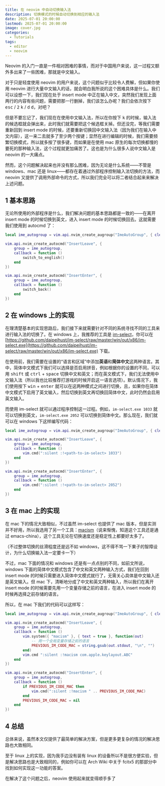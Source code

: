 ```yaml
---
title: 在 neovim 中自动切换输入法
description: 切换模式的时候自动切换到相应的输入法
date: 2025-07-01 20:00:00
lastmod: 2025-07-01 20:00:00
image: cover.jpg
categories:
  - Tutorials
tags:
  - editor
  - neovim
---
```


Neovim 的入门一直是一件相对困难的事情，而对于中国用户来说，这一过程又额外多出来了一些困难，那就是中文输入。

对于只是轻度使用 neovim 的用户来说，这个问题似乎比较令人费解，但如果你使用 neovim 进行大量中文输入的话，就会明白我所说的这个困难具体是什么。我们可以设想一下，我们现在处于 insert mode 中正在输入中文，突然我们发现上面两行的内容有些问题，需要把那一行删掉，我们该怎么办呢？我们会依次按下 <kbd>esc</kbd> / <kbd>2</kbd> <kbd>k</kbd> / <kbd>d</kbd> <kbd>d</kbd>，对吧？

但是不要忘记了，我们现在在使用中文输入法，所以在你按下 <kbd>k</kbd> 的时候，输入法的候选框就会弹出来，此时我们就需要把这个候选框关掉。但还没完，等我们需要重新回到 insert mode 的时候，还要重新切换回中文输入法（因为我们在输入中文内容），这一来二去就多了至少两个按键；显然在进行编辑的时候，我们需要频繁切换模式，所以就多按了很多键，而如果是在使用 mac 原生的每次切换都慢的要死的那种输入法，这个过程就更加痛苦了。这也是为什么很多人说中文输入是 neovim 的一大痛点。

然而，这个问题解决起来也并没有那么困难，因为无论是什么系统——不管是 windows、mac 还是 linux——都存在着通过外部程序控制输入法切换的方法，而 neovim 又提供了调用外部命令的方式，所以我们完全可以将二者结合起来来解决上述问题。

## 1 基本思路

无论所使用的外部程序是什么，我们解决问题的基本思路都是一致的——在离开 insert mode 的时候切换到英文，进入 insert mode 的时候切换回去。这就需要我们使用到 autocmd 了：

```lua
local ime_autogroup = vim.api.nvim_create_augroup("ImeAutoGroup", { clear = true })

vim.api.nvim_create_autocmd("InsertLeave", {
    group = ime_autogroup,
    callback = function ()
        switch_to_english()
    end
})

vim.api.nvim_create_autocmd("InsertEnter", {
    group = ime_autogroup,
    callback = function ()
        switch_back()
    end
})
```

## 2 在 windows 上的实现

在理清楚基本的实现思路后，我们接下来就需要针对不同的系统寻找不同的工具来进行输入法的切换了。在 windows 上，我推荐的工具是 [im-select](https://github.com/daipeihust/im-select)，你可以在 [https://github.com/daipeihust/im-select/raw/master/win/out/x86/im-select.exe](https://github.com/daipeihust/im-select/raw/master/win/out/x86/im-select.exe) 下载。

在使用前，我们需要在设置的“语言和区域”中添加**英语**和**简体中文**这两种语言。其中，简体中文模式下我们可以选择是否启用拼音，例如根据你的设置的不同，可以用 <kbd>shift</kbd> 或 <kbd>ctrl</kbd> + <kbd>space</kbd> 切换中文和英文；而在英文模式下，我们无法使用中文输入法（所以我也比较推荐打游戏的时候开启这一语言选项）。默认情况下，我们使用按下 <kbd>win</kbd> + <kbd>enter</kbd> 就可以在这两种模式之间进行切换，且，如果你在简体中文模式下启用了英文输入，然后切换到英文再切换回简体中文，此时仍然会启用英文输入。

而使用 im-select 就可以通过程序控制这一过程。例如，`im-select.exe 1033` 就可以切换到英文，`im-select.exe 2052` 可以切换到简体中文。那么现在，我们就可以在 windows 下这样编写代码：

```lua
local ime_autogroup = vim.api.nvim_create_augroup("ImeAutoGroup", { clear = true })

vim.api.nvim_create_autocmd("InsertLeave", {
    group = ime_autogroup,
    callback = function ()
        vim.cmd(":silent :!<path-to-im-select> 1033")
    end
})

vim.api.nvim_create_autocmd("InsertEnter", {
    group = ime_autogroup,
    callback = function ()
        vim.cmd(":silent :!<path-to-im-select> 2052")
    end
})
```

## 3 在 mac 上的实现

在 mac 下的情况大致相似，不过虽然 im-select 也提供了 mac 版本，但是实测并不好用，所以我选用了另一个工具：[macism](https://github.com/laishulu/macism)（说来惭愧，知道这个工具还是通过 emacs-china），这个工具无论在切换速度还是稳定性上都要好太多了。

（不过整体切换的丝滑程度还是远不如 windows，这不得不骂一下果子的智障设计，为什么切换输入法一定要卡一下）

不过，mac 下面的情况和 windows 还是有一点点别的不同，如前文所说，windows 下面的简体中文模式包含了中文和英文两种输入方式，我们在回到 insert mode 的时候只需要进入简体中文模式就行了，无需关心具体是中文输入还是英文输入。但 mac 下，清晰地分成了中文和英文两种输入，所以我们在离开 insert mode 的时候需要先用一个变量存储之前的语言，在进入 insert mode 的时候再选择之前存储的语言。

所以，在 mac 下我们的代码可以这样写：

```lua
local ime_autogroup = vim.api.nvim_create_augroup("ImeAutoGroup", { clear = true })

vim.api.nvim_create_autocmd("InsertLeave", {
    group = ime_autogroup,
    callback = function ()
        vim.system({ "macism" }, { text = true }, function(out)
            -- 用一个全局变量存储之前的语言
            PREVIOUS_IM_CODE_MAC = string.gsub(out.stdout, "\n", "")
        end)
        vim.cmd ":silent :!macism com.apple.keylayout.ABC"
    end
})

vim.api.nvim_create_autocmd("InsertEnter", {
    group = ime_autogroup,
    callback = function ()
        if PREVIOUS_IM_CODE_MAC then
            vim.cmd(":silent :!macism " .. PREVIOUS_IM_CODE_MAC)
        end
        PREVIOUS_IM_CODE_MAC = nil
    end
})
```

## 4 总结

总体来说，虽然本文仅提供了最简单的解决方案，但是更多更复杂的情况的解决思路也大致相同。

至于 linux 上的实现，因为我手边没有装有 linux 的设备所以不是很方便实验，但是解决思路也是大致相同的，例如你可以在 Arch Wiki 中关于 fcitx5 的那部分中找到如何实现这一功能的答案。

在解决了这个问题之后，neovim 使用起来就变得顺手多了
